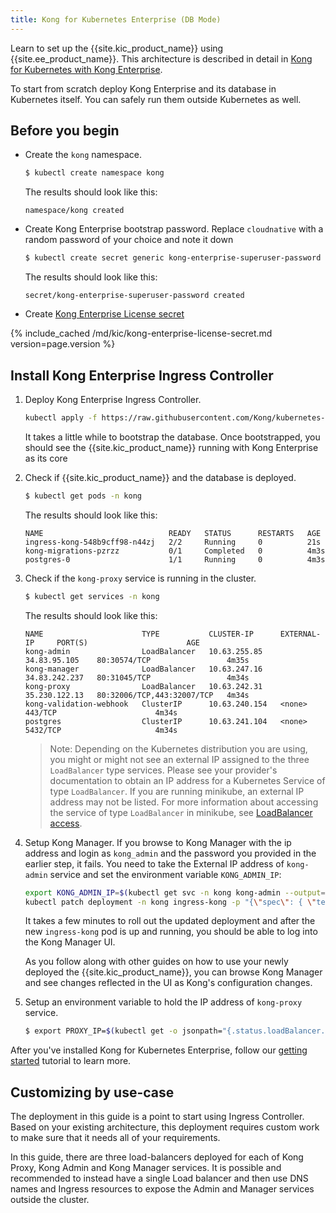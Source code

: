 ```yaml
---
title: Kong for Kubernetes Enterprise (DB Mode)
---
```


Learn to set up the {{site.kic_product_name}} using {{site.ee_product_name}}. This architecture is described in detail in [Kong for Kubernetes with Kong Enterprise](/kubernetes-ingress-controller/{{page.kong_version}}/concepts/k4k8s-with-kong-enterprise/).

To start from scratch deploy Kong Enterprise and its database in Kubernetes itself. You can safely run them outside
Kubernetes as well.

## Before you begin
* Create the `kong` namespace.
    ```bash
    $ kubectl create namespace kong
    ```
    The results should look like this:
    ```text
    namespace/kong created
    ```

* Create Kong Enterprise bootstrap password. Replace `cloudnative` with a random password of your choice and note it down
    ```bash
    $ kubectl create secret generic kong-enterprise-superuser-password  -n kong --from-literal=password=cloudnative
    ```
    The results should look like this:
    ```text
    secret/kong-enterprise-superuser-password created
    ```

* Create [Kong Enterprise License secret](#kong-enterprise-license-secret)

{% include_cached /md/kic/kong-enterprise-license-secret.md version=page.version %}    

## Install Kong Enterprise Ingress Controller
1. Deploy Kong Enterprise Ingress Controller.
    ```bash
    kubectl apply -f https://raw.githubusercontent.com/Kong/kubernetes-ingress-controller/v{{ page.version }}/deploy/single/all-in-one-postgres-enterprise.yaml
    ```
    It takes a little while to bootstrap the database. Once bootstrapped, you should see the {{site.kic_product_name}} running with Kong Enterprise as its core

1. Check if {{site.kic_product_name}}  and the database is deployed.
    ```bash
    $ kubectl get pods -n kong
    ```
    The results should look like this:
    ```text
    NAME                            READY   STATUS      RESTARTS   AGE
    ingress-kong-548b9cff98-n44zj   2/2     Running     0          21s
    kong-migrations-pzrzz           0/1     Completed   0          4m3s
    postgres-0                      1/1     Running     0          4m3s
    ```
1. Check if the `kong-proxy` service is running in the cluster.

    ```bash
    $ kubectl get services -n kong
    ```
    The results should look like this:
    ```text
    NAME                      TYPE           CLUSTER-IP      EXTERNAL-IP     PORT(S)                      AGE
    kong-admin                LoadBalancer   10.63.255.85    34.83.95.105    80:30574/TCP                 4m35s
    kong-manager              LoadBalancer   10.63.247.16    34.83.242.237   80:31045/TCP                 4m34s
    kong-proxy                LoadBalancer   10.63.242.31    35.230.122.13   80:32006/TCP,443:32007/TCP   4m34s
    kong-validation-webhook   ClusterIP      10.63.240.154   <none>          443/TCP                      4m34s
    postgres                  ClusterIP      10.63.241.104   <none>          5432/TCP                     4m34s

    ```

    > Note: Depending on the Kubernetes distribution you are using, you might or might
    not see an external IP assigned to the three `LoadBalancer` type services. Please see
    your provider's documentation to obtain an IP address for a Kubernetes Service of
    type `LoadBalancer`. If you are running minikube, an external IP address may not be listed.
    For more information about accessing the service of type `LoadBalancer` in minikube,
    see [LoadBalancer access](https://minikube.sigs.k8s.io/docs/handbook/accessing/#loadbalancer-access).

1. Setup Kong Manager. 
   If you browse to Kong Manager with the ip address and login as `kong_admin` and the password you provided in the earlier step, it fails. You need to take the External IP address of `kong-admin` service and set the environment variable `KONG_ADMIN_IP`:
    ```bash
    export KONG_ADMIN_IP=$(kubectl get svc -n kong kong-admin --output=jsonpath='{.status.loadBalancer.ingress[0].ip}')
    kubectl patch deployment -n kong ingress-kong -p "{\"spec\": { \"template\" : { \"spec\" : {\"containers\":[{\"name\":\"proxy\",\"env\": [{ \"name\" : \"KONG_ADMIN_API_URI\", \"value\": \"${KONG_ADMIN_IP}\" }]}]}}}}"
    ```

    It takes a few minutes to roll out the updated deployment and after the new
    `ingress-kong` pod is up and running, you should be able to log into the Kong Manager UI.

    As you follow along with other guides on how to use your newly deployed the {{site.kic_product_name}},
    you can browse Kong Manager and see changes reflected in the UI as Kong's configuration changes.

1.  Setup an environment variable to hold the IP address of `kong-proxy` service.

    ```bash
    $ export PROXY_IP=$(kubectl get -o jsonpath="{.status.loadBalancer.ingress[0].ip}" service -n kong kong-proxy)
    ```

After you've installed Kong for Kubernetes Enterprise, follow our [getting started](/kubernetes-ingress-controller/{{page.kong_version}}/guides/getting-started) tutorial to learn more.

## Customizing by use-case

The deployment in this guide is a point to start using Ingress Controller.
Based on your existing architecture, this deployment requires custom
work to make sure that it needs all of your requirements.

In this guide, there are three load-balancers deployed for each of
Kong Proxy, Kong Admin and Kong Manager services. It is possible and
recommended to instead have a single Load balancer and then use DNS names
and Ingress resources to expose the Admin and Manager services outside
the cluster.
